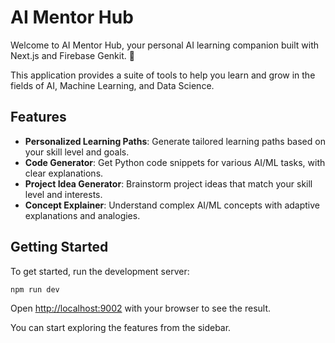 # AI Mentor Hub

Welcome to AI Mentor Hub, your personal AI learning companion built with Next.js and Firebase Genkit. 🤖

This application provides a suite of tools to help you learn and grow in the fields of AI, Machine Learning, and Data Science.

## Features

- **Personalized Learning Paths**: Generate tailored learning paths based on your skill level and goals.
- **Code Generator**: Get Python code snippets for various AI/ML tasks, with clear explanations.
- **Project Idea Generator**: Brainstorm project ideas that match your skill level and interests.
- **Concept Explainer**: Understand complex AI/ML concepts with adaptive explanations and analogies.

## Getting Started

To get started, run the development server:

```bash
npm run dev
```

Open [http://localhost:9002](http://localhost:9002) with your browser to see the result.

You can start exploring the features from the sidebar.
